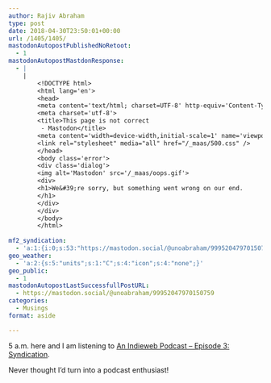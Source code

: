 ```yaml
---
author: Rajiv Abraham
type: post
date: 2018-04-30T23:50:01+00:00
url: /1405/1405/
mastodonAutopostPublishedNoRetoot:
  - 1
mastodonAutopostMastdonResponse:
  - |
    |
        <!DOCTYPE html>
        <html lang='en'>
        <head>
        <meta content='text/html; charset=UTF-8' http-equiv='Content-Type'>
        <meta charset='utf-8'>
        <title>This page is not correct
         - Mastodon</title>
        <meta content='width=device-width,initial-scale=1' name='viewport'>
        <link rel="stylesheet" media="all" href="/_maas/500.css" />
        </head>
        <body class='error'>
        <div class='dialog'>
        <img alt='Mastodon' src='/_maas/oops.gif'>
        <div>
        <h1>We&#39;re sorry, but something went wrong on our end.
        </h1>
        </div>
        </div>
        </body>
        </html>
        
mf2_syndication:
  - 'a:1:{i:0;s:53:"https://mastodon.social/@unoabraham/99952047970150759";}'
geo_weather:
  - 'a:2:{s:5:"units";s:1:"C";s:4:"icon";s:4:"none";}'
geo_public:
  - 1
mastodonAutopostLastSuccessfullPostURL:
  - https://mastodon.social/@unoabraham/99952047970150759
categories:
  - Musings
format: aside

---
```

5 a.m. here and I am listening to <a href="https://david.shanske.com/2018/04/29/an-indieweb-podcast-episode-3-syndication/" target="_blank" rel="noopener">An Indieweb Podcast – Episode 3: Syndication</a>.

Never thought I&#8217;d turn into a podcast enthusiast!
